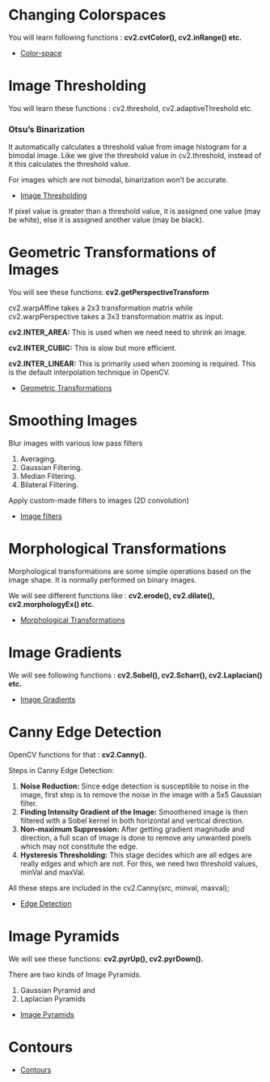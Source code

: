 # Changing Colorspaces
You will learn following functions : **cv2.cvtColor(), cv2.inRange() etc.**
*  [Color-space](Colorspaces.py)

# Image Thresholding
You will learn these functions : cv2.threshold, cv2.adaptiveThreshold etc.
### Otsu’s Binarization
It automatically calculates a threshold value from image histogram for a bimodal image. Like we give the threshold value in cv2.threshold, instead of it this calculates the threshold value.  

For images which are not bimodal, binarization won’t be accurate.
* [Image Thresholding](Thresholding.py)

If pixel value is greater than a threshold value, it is assigned one value (may be white), else it is assigned another value (may be black).

# Geometric Transformations of Images
You will see these functions: **cv2.getPerspectiveTransform**

cv2.warpAffine takes a 2x3 transformation matrix while cv2.warpPerspective takes a 3x3 transformation matrix as input.


**cv2.INTER_AREA:** This is used when we need need to shrink an image.

**cv2.INTER_CUBIC:** This is slow but more efficient.

**cv2.INTER_LINEAR:** This is primarily used when zooming is required. This is the default interpolation technique in OpenCV.

* [Geometric Transformations](Geometric_Transformations.py)

# Smoothing Images
Blur images with various low pass filters
1. Averaging.
2. Gaussian Filtering.
3. Median Filtering.
4. Bilateral Filtering.

Apply custom-made filters to images (2D convolution)
* [Image filters](Filters.py)

# Morphological Transformations
Morphological transformations are some simple operations based on the image shape. It is normally performed on binary images.

We will see different functions like : **cv2.erode(), cv2.dilate(), cv2.morphologyEx() etc.**
* [Morphological Transformations](Morphological_Transformations.py)

# Image Gradients
We will see following functions : **cv2.Sobel(), cv2.Scharr(), cv2.Laplacian() etc.**

* [Image Gradients](Gradients.py)

# Canny Edge Detection
OpenCV functions for that : **cv2.Canny().**

Steps in Canny Edge Detection:
1. **Noise Reduction:** Since edge detection is susceptible to noise in the image, first step is to remove the noise in the image with a 5x5 Gaussian filter.
2. **Finding Intensity Gradient of the Image:** Smoothened image is then filtered with a Sobel kernel in both horizontal and vertical direction.
3. **Non-maximum Suppression:** After getting gradient magnitude and direction, a full scan of image is done to remove any unwanted pixels which may not constitute the edge. 
4. **Hysteresis Thresholding:** This stage decides which are all edges are really edges and which are not. For this, we need two threshold values, minVal and maxVal.

All these steps are included in the cv2.Canny(src, minval, maxval);

* [Edge Detection](Edge_Detection.py)

# Image Pyramids
We will see these functions: **cv2.pyrUp(), cv2.pyrDown().**

There are two kinds of Image Pyramids. 

1) Gaussian Pyramid and 
2) Laplacian Pyramids

* [Image Pyramids](Image_pyramid.py)
# Contours 
* [Contours](Contours)
